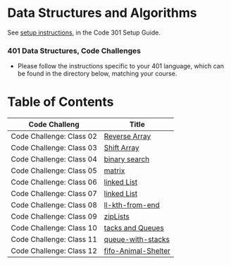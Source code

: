 # Data Structures and Algorithms

See [setup instructions](https://codefellows.github.io/setup-guide/code-301/3-code-challenges), in the Code 301 Setup Guide.

### 401 Data Structures, Code Challenges

- Please follow the instructions specific to your 401 language, which can be found in the directory below, matching your course.

# Table of Contents
|Code Challeng           |Title                                                                     |
|------------------------|--------------------------------------------------------------------------|
|Code Challenge: Class 02|[Reverse Array](./javascript/challenges/arrayReverse/README.md)           | 
|Code Challenge: Class 03|[Shift Array](./javascript/challenges/arrayShift/README.md)               |
|Code Challenge: Class 04|[binary search](./javascript/challenges/arrayBinarySearch/README.md)      |
|Code Challenge: Class 05|[matrix](./javascript/challenges/matrix/README.md)                        |
|Code Challenge: Class 06|[linked List](./javascript/challenges/linkedList/README.md)               |
|Code Challenge: Class 07|[linked List](./javascript/challenges/linkedList/README.md)               |
|Code Challenge: Class 08|[ll-kth-from-end](./javascript/challenges/linkedList/README.md)           |
|Code Challenge: Class 09|[zipLists](./javascript/challenges/linkedList/README.md)                  |
|Code Challenge: Class 10|[tacks and Queues](./javascript/challenges/stacksAndQueues/README.md)     |
|Code Challenge: Class 11|[queue-with-stacks](./javascript/challenges/queueWithStacks/README.md)    |
|Code Challenge: Class 12|[fifo-Animal-Shelter](./javascript/challenges/fifoAnimalShelter/README.md)    |
